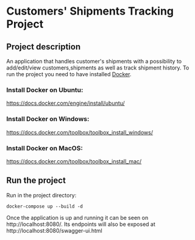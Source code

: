 # Customers' Shipments Tracking Project

## Project description

An application that handles customer's shipments with a possibility to add/edit/view customers,shipments as well as track shipment history. 
To run the project you need to have installed [Docker](http://docker.com).

### Install Docker on Ubuntu:
https://docs.docker.com/engine/install/ubuntu/
### Install Docker on Windows:
https://docs.docker.com/toolbox/toolbox_install_windows/
### Install Docker on MacOS:
https://docs.docker.com/toolbox/toolbox_install_mac/

## Run the project

Run in the project directory:
```
docker-compose up --build -d
```
Once the application is up and running it can be seen on http://localhost:8080/. Its endpoints will also be exposed at http://localhost:8080/swagger-ui.html

